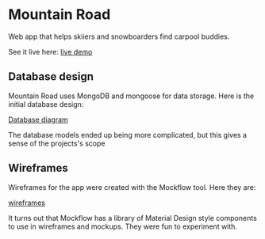 
# Mountain Road
Web app that helps skiiers and snowboarders find carpool buddies.

See it live here:
[live demo](https://mountianroad.herokuapp.com)


## Database design
Mountain Road uses MongoDB and mongoose for data storage. Here is the initial database design: 

[Database diagram](https://dbdiagram.io/d/5cb4bbfff7c5bb70c72fa383)

 The database models ended up being more complicated, but this gives a sense of the projects's scope

## Wireframes
Wireframes for the app were created with the Mockflow tool. Here they are:

[wireframes](https://wireframepro.mockflow.com/view/M4041bb6e27b21edfcd97b0411f2e2fbb1555349772548#/page/384995f04ff848ef991745f03ba12e70)

It turns out that Mockflow has a library of Material Design style components to use in wireframes and mockups. They were fun to experiment with.

